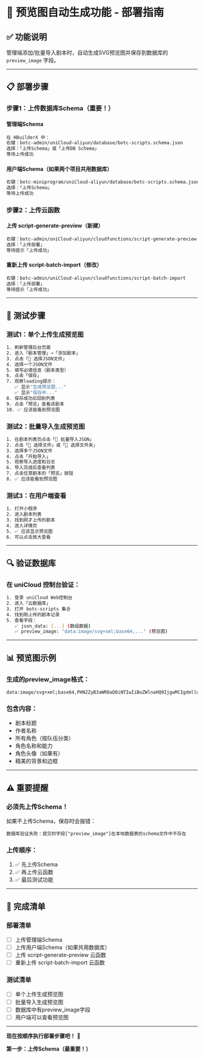 # 🚀 预览图自动生成功能 - 部署指南

## ✅ 功能说明

管理端添加/批量导入剧本时，自动生成SVG预览图并保存到数据库的 `preview_image` 字段。

---

## 📋 部署步骤

### 步骤1：上传数据库Schema（重要！）

#### 管理端Schema
```bash
在 HBuilderX 中：
右键：botc-admin/uniCloud-aliyun/database/botc-scripts.schema.json
选择：「上传Schema」或「上传DB Schema」
等待上传成功
```

#### 用户端Schema（如果两个项目共用数据库）
```bash
右键：botc-miniprogram/uniCloud-aliyun/database/botc-scripts.schema.json
选择：「上传Schema」
等待上传成功
```

### 步骤2：上传云函数

#### 上传 script-generate-preview（新建）
```bash
右键：botc-admin/uniCloud-aliyun/cloudfunctions/script-generate-preview
选择：「上传部署」
等待提示「上传成功」
```

#### 重新上传 script-batch-import（修改）
```bash
右键：botc-admin/uniCloud-aliyun/cloudfunctions/script-batch-import
选择：「上传部署」
等待提示「上传成功」
```

---

## 🧪 测试步骤

### 测试1：单个上传生成预览图

```bash
1. 刷新管理后台页面
2. 进入「剧本管理」→「添加剧本」
3. 点击「📁 选择JSON文件」
4. 选择一个JSON文件
5. 填写必填信息（剧本类型）
6. 点击「保存」
7. 观察loading提示：
   ✅ 显示"生成预览图..."
   ✅ 显示"保存中..."
8. 保存成功后回到列表
9. 点击「预览」查看该剧本
10. ✅ 应该能看到预览图
```

### 测试2：批量导入生成预览图

```bash
1. 在剧本列表页点击「📁 批量导入JSON」
2. 点击「📄 选择文件」或「📂 选择文件夹」
3. 选择多个JSON文件
4. 点击「开始导入」
5. 观察导入进度和日志
6. 导入完成后查看列表
7. 点击任意剧本的「预览」按钮
8. ✅ 应该能看到预览图
```

### 测试3：在用户端查看

```bash
1. 打开小程序
2. 进入剧本列表
3. 找到刚才上传的剧本
4. 进入详情页
5. ✅ 应该显示预览图
6. 可以点击放大查看
```

---

## 🔍 验证数据库

### 在 uniCloud 控制台验证：

```bash
1. 登录 uniCloud Web控制台
2. 进入「云数据库」
3. 打开 botc-scripts 集合
4. 找到刚上传的剧本记录
5. 查看字段：
   ✅ json_data: [...] (数组数据)
   ✅ preview_image: "data:image/svg+xml;base64,..." (预览图)
```

---

## 📊 预览图示例

### 生成的preview_image格式：
```
data:image/svg+xml;base64,PHN2ZyB3aWR0aD0iNTIwIiBoZWlnaHQ9IjgwMCIgdmlld0JveD0iMCAwIDUyMCA4MDAiIHhtbG5zPSJodHRwOi8vd3d3LnczLm9yZy8yMDAwL3N2ZyI+...
```

### 包含内容：
- 剧本标题
- 作者名称
- 所有角色（按队伍分类）
- 角色名称和能力
- 角色头像（如果有）
- 精美的背景和边框

---

## ⚠️ 重要提醒

### 必须先上传Schema！
如果不上传Schema，保存时会报错：
```
数据库验证失败：提交的字段["preview_image"]在本地数据表的schema文件中不存在
```

### 上传顺序：
1. ✅ 先上传Schema
2. ✅ 再上传云函数
3. ✅ 最后测试功能

---

## 🎉 完成清单

### 部署清单
- [ ] 上传管理端Schema
- [ ] 上传用户端Schema（如果共用数据库）
- [ ] 上传 script-generate-preview 云函数
- [ ] 重新上传 script-batch-import 云函数

### 测试清单
- [ ] 单个上传生成预览图
- [ ] 批量导入生成预览图
- [ ] 数据库中有preview_image字段
- [ ] 用户端可以查看预览图

---

**现在按顺序执行部署步骤吧！** 🚀

**第一步：上传Schema（最重要！）**

